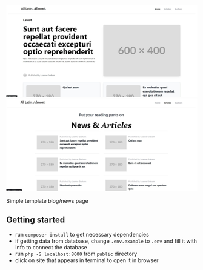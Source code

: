 <img style="width: 600px" src="public/images/preview2.jpg" alt="Articles site preview">
<img style="width: 600px" src="public/images/preview1.jpg" alt="Articles site preview">

Simple template blog/news page

## Getting started

- run `composer install` to get necessary dependencies
- if getting data from database, change `.env.example` to `.env` and fill it with info to connect the database
- run `php -S localhost:8000` from `public` directory
- click on site that appears in terminal to open it in browser